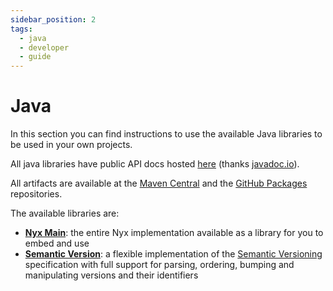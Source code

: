 ```yaml
---
sidebar_position: 2
tags:
  - java
  - developer
  - guide
---
```


# Java

In this section you can find instructions to use the available Java libraries to be used in your own projects.

All java libraries have public API docs hosted [here](https://javadoc.io/doc/com.mooltiverse.oss.nyx/java) (thanks [javadoc.io](https://javadoc.io/)).

All artifacts are available at the [Maven Central](https://search.maven.org/search?q=com.mooltiverse.oss.nyx) and the [GitHub Packages](https://github.com/orgs/mooltiverse/packages) repositories.

The available libraries are:

* **[Nyx Main](nyx-main.mdx)**: the entire Nyx implementation available as a library for you to embed and use
* **[Semantic Version](semantic-version.mdx)**: a flexible implementation of the [Semantic Versioning](https://semver.org/) specification with full support for parsing, ordering, bumping and manipulating versions and their identifiers
